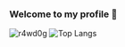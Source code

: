 ### Welcome to my profile 👋
![r4wd0g](https://github-readme-stats-r4wd0gs-projects.vercel.app/api?username=r4wd0g&show_icons=true&theme=ambient_gradient&rank_icon=github&hide_title=true&include_all_commits=true)
![Top Langs](https://github-readme-stats-r4wd0gs-projects.vercel.app/api/top-langs/?username=anuraghazra&layout=compact&theme=radical)


<!--
**R4wd0g/r4wd0g** is a ✨ _special_ ✨ repository because its `README.md` (this file) appears on your GitHub profile.

Here are some ideas to get you started:

- 🔭 I’m currently working on ...
- 🌱 I’m currently learning ...
- 👯 I’m looking to collaborate on ...
- 🤔 I’m looking for help with ...
- 💬 Ask me about ...
- 📫 How to reach me: ...
- 😄 Pronouns: ...
- ⚡ Fun fact: ...
-->
